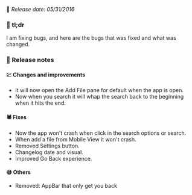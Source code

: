 [comment]: <> (Version name: v1.0.54)
[comment]: <> (Released at: 05/31/2016)
[comment]: <> (Brief description: I am fixing bugs, and here are the bugs that was fixed and what was changed.)

📅 _Release date: 05/31/2016_

### 💬 tl;dr
I am fixing bugs, and here are the bugs that was fixed and what was changed.

### 📰 Release notes

#### 💹 Changes and improvements
* It will now open the Add File pane for default when the app is open.
* Now when you search it will whap the search back to the beginning when it hits the end.

#### 🕷 Fixes
* Now the app won't crash when click in the search options or search.
* When add a file from Mobile View it won't crash.
* Removed Settings button.
* Changelog date and visual.
* Improved Go Back experience.

#### 😅 Others
* Removed: AppBar that only get you back
